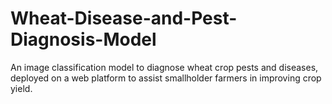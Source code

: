 # Wheat-Disease-and-Pest-Diagnosis-Model
An image classification model to diagnose wheat crop pests and diseases, deployed on a web platform to assist smallholder farmers in improving crop yield.
